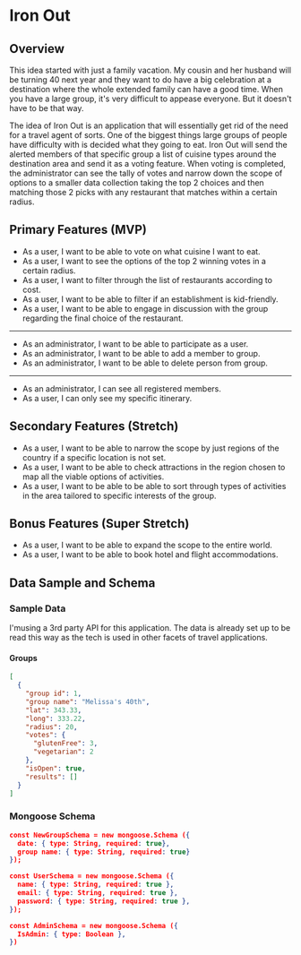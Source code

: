 # Iron Out

## Overview

This idea started with just a family vacation. My cousin and her husband will be turning 40 next year and they want to do have a big celebration at a destination where the whole extended family can have a good time. When you have a large group, it's very difficult to appease everyone. But it doesn't have to be that way.

The idea of Iron Out is an application that will essentially get rid of the need for a travel agent of sorts. One of the biggest things large groups of people have difficulty with is decided what they going to eat. Iron Out will send the alerted members of that specific group a list of cuisine types around the destination area and send it as a voting feature. When voting is completed, the administrator can see the tally of votes and narrow down the scope of options to a smaller data collection taking the top 2 choices and then matching those 2 picks with any restaurant that matches within a certain radius.

## Primary Features (MVP)

- As a user, I want to be able to vote on what cuisine I want to eat.
- As a user, I want to see the options of the top 2 winning votes in a certain radius.
- As a user, I want to filter through the list of restaurants according to cost.
- As a user, I want to be able to filter if an establishment is kid-friendly.
- As a user, I want to be able to engage in discussion with the group regarding the final choice of the restaurant.

---

- As an administrator, I want to be able to participate as a user.
- As an administrator, I want to be able to add a member to group.
- As an administrator, I want to be able to delete person from group.

---

- As an administrator, I can see all registered members.
- As a user, I can only see my specific itinerary.

## Secondary Features (Stretch)

- As a user, I want to be able to narrow the scope by just regions of the country if a specific location is not set.
- As a user, I want to be able to check attractions in the region chosen to map all the viable options of activities.
- As a user, I want to be able to be able to sort through types of activities in the area tailored to specific interests of the group.

## Bonus Features (Super Stretch)

- As a user, I want to be able to expand the scope to the entire world.
- As a user, I want to be able to book hotel and flight accommodations.

## Data Sample and Schema

### Sample Data

I'musing a 3rd party API for this application. The data is already set up to be read this way as the tech is used in other facets of travel applications.

#### Groups

```json
[
  {
    "group id": 1,
    "group name": "Melissa's 40th",
    "lat": 343.33,
    "long": 333.22,
    "radius": 20,
    "votes": {
      "glutenFree": 3,
      "vegetarian": 2
    },
    "isOpen": true,
    "results": []
  }
]
```

### Mongoose Schema

```json
const NewGroupSchema = new mongoose.Schema ({
  date: { type: String, required: true},
  group name: { type: String, required: true}
});

const UserSchema = new mongoose.Schema ({
  name: { type: String, required: true },
  email: { type: String, required: true },
  password: { type: String, required: true },
});

const AdminSchema = new mongoose.Schema ({
  IsAdmin: { type: Boolean },
})

```
